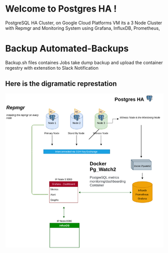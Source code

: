 # Welcome to Postgres HA !

PostgreSQL HA Cluster, on Google Cloud Platforms VM its a 3 Node Cluster with Repmgr and Monitoring System using
Grafana, InfluxDB, Prometheus,

# Backup  Automated-Backups 

Backup.sh files containes Jobs take dump backup and upload the container regestry with extenstion to Slack Notification 

## Here is the digramatic represtation 
<img src="https://github.com/jaitnsongara/Postgres-Automated-Backup/blob/main/Github-Postgres-Upload/Postgres-HA.png"/>
